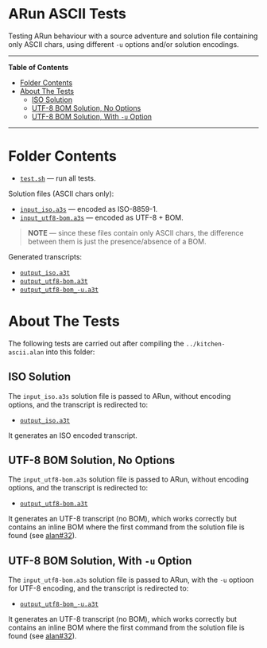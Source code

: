 # ARun ASCII Tests

Testing ARun behaviour with a source adventure and solution file containing only ASCII chars, using different `-u` options and/or solution encodings.


-----

**Table of Contents**

<!-- MarkdownTOC autolink="true" bracket="round" autoanchor="false" lowercase="only_ascii" uri_encoding="true" levels="1,2,3" -->

- [Folder Contents](#folder-contents)
- [About The Tests](#about-the-tests)
    - [ISO Solution](#iso-solution)
    - [UTF-8 BOM Solution, No Options](#utf-8-bom-solution-no-options)
    - [UTF-8 BOM Solution, With `-u` Option](#utf-8-bom-solution-with-u-option)

<!-- /MarkdownTOC -->

-----

# Folder Contents

- [`test.sh`][test.sh] — run all tests.

Solution files (ASCII chars only):

- [`input_iso.a3s`][input_iso.a3s] — encoded as ISO-8859-1.
- [`input_utf8-bom.a3s`][input_utf8-bom.a3s] — encoded as UTF-8 + BOM.

> **NOTE** — since these files contain only ASCII chars, the difference between them is just the presence/absence of a BOM.

Generated transcripts:

- [`output_iso.a3t`][output_iso.a3t]
- [`output_utf8-bom.a3t`][output_utf8-bom.a3t]
- [`output_utf8-bom_-u.a3t`][output_utf8-bom_-u.a3t]


# About The Tests

The following tests are carried out after compiling the `../kitchen-ascii.alan` into this folder:

## ISO Solution

The `input_iso.a3s` solution file is passed to ARun, without encoding options, and the transcript is redirected to:

- [`output_iso.a3t`][output_iso.a3t]

It generates an ISO encoded transcript.


## UTF-8 BOM Solution, No Options

The `input_utf8-bom.a3s` solution file is passed to ARun, without encoding options, and the transcript is redirected to:

- [`output_utf8-bom.a3t`][output_utf8-bom.a3t]

It generates an UTF-8 transcript (no BOM), which works correctly but contains an inline BOM where the first command from the solution file is found (see [alan#32]).


## UTF-8 BOM Solution, With `-u` Option

The `input_utf8-bom.a3s` solution file is passed to ARun, with the `-u` optioon for UTF-8 encoding, and the transcript is redirected to:

- [`output_utf8-bom_-u.a3t`][output_utf8-bom_-u.a3t]

It generates an UTF-8 transcript (no BOM), which works correctly but contains an inline BOM where the first command from the solution file is found (see [alan#32]).


<!-----------------------------------------------------------------------------
                               REFERENCE LINKS
------------------------------------------------------------------------------>

<!-- project files and folders -->

[test.sh]: ./test.sh

[input_iso.a3s]: ./input_iso.a3s
[input_utf8-bom.a3s]: ./input_utf8-bom.a3s


[output_iso.a3t]: ./output_iso.a3t
[output_utf8-bom.a3t]: ./output_utf8-bom.a3t
[output_utf8-bom_-u.a3t]: ./output_utf8-bom_-u.a3t

<!-- Issues -->

[alan#32]: https://github.com/alan-if/alan/issues/32 "Issue #32 at alan-if/alan — BUG: ARun w/ UTF-8 BOM Solution Files"

<!-- EOF -->
